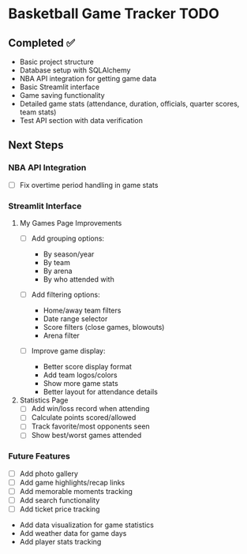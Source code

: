 # Basketball Game Tracker TODO

## Completed ✅
- Basic project structure
- Database setup with SQLAlchemy
- NBA API integration for getting game data
- Basic Streamlit interface
- Game saving functionality
- Detailed game stats (attendance, duration, officials, quarter scores, team stats)
- Test API section with data verification

## Next Steps

### NBA API Integration
- [ ] Fix overtime period handling in game stats

### Streamlit Interface
1. My Games Page Improvements
   - [ ] Add grouping options:
     - By season/year
     - By team
     - By arena
     - By who attended with
   
   - [ ] Add filtering options:
     - Home/away team filters
     - Date range selector
     - Score filters (close games, blowouts)
     - Arena filter
   
   - [ ] Improve game display:
     - Better score display format
     - Add team logos/colors
     - Show more game stats
     - Better layout for attendance details

2. Statistics Page
   - [ ] Add win/loss record when attending
   - [ ] Calculate points scored/allowed
   - [ ] Track favorite/most opponents seen
   - [ ] Show best/worst games attended

### Future Features
- [ ] Add photo gallery
- [ ] Add game highlights/recap links
- [ ] Add memorable moments tracking
- [ ] Add search functionality
- [ ] Add ticket price tracking
- Add data visualization for game statistics
- Add weather data for game days
- Add player stats tracking